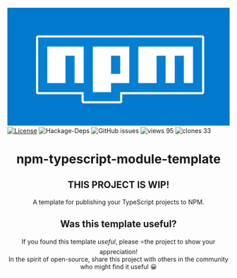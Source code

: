 ![](npm-typescript-module-template-header.png)
 [![License](https://img.shields.io/npm/l/@nrwl/workspace.svg?style=flat-square&color=lightgrey)]()
![Hackage-Deps](https://img.shields.io/hackage-deps/v/up?color=green&style=flat-square)
![GitHub issues](https://img.shields.io/github/issues/leonlafa/node-type-express?style=flat-square&color=blue)
![views 95](https://img.shields.io/badge/views-95-brightgreen.svg)
![clones 33](https://img.shields.io/badge/clones-33-brightgreen.svg)
<div align="center">
 
# npm-typescript-module-template

## THIS PROJECT IS WIP!

A template for publishing your TypeScript projects to NPM.

## Was this template useful?

If you found this template _useful_,
please ⭐️the project to show your appreciation!
<br>
In the spirit of open-source, share this project with others in the community who might find it useful 😀 

